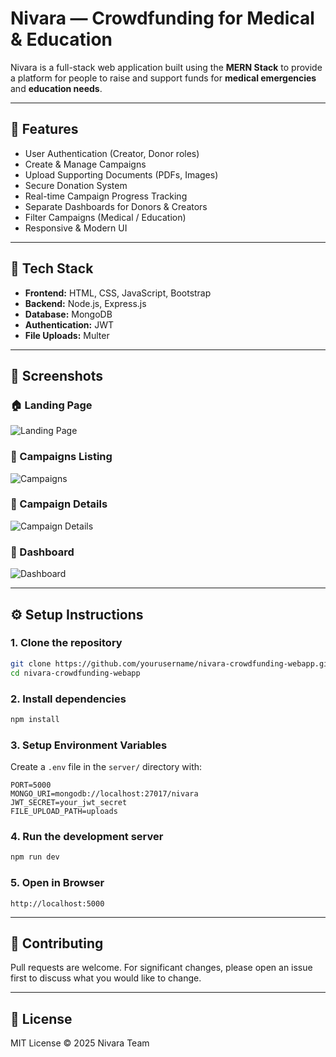 # Nivara — Crowdfunding for Medical & Education

Nivara is a full-stack web application built using the **MERN Stack** to provide a platform for people to raise and support funds for **medical emergencies** and **education needs**.

---

## 🚀 Features

- User Authentication (Creator, Donor roles)
- Create & Manage Campaigns
- Upload Supporting Documents (PDFs, Images)
- Secure Donation System
- Real-time Campaign Progress Tracking
- Separate Dashboards for Donors & Creators
- Filter Campaigns (Medical / Education)
- Responsive & Modern UI

---

## 📂 Tech Stack

- **Frontend:** HTML, CSS, JavaScript, Bootstrap  
- **Backend:** Node.js, Express.js  
- **Database:** MongoDB  
- **Authentication:** JWT  
- **File Uploads:** Multer  

---

## 📸 Screenshots

### 🏠 Landing Page  
![Landing Page](./screenshots/landing.png)

### 📑 Campaigns Listing  
![Campaigns](./screenshots/campaigns.png)

### 📄 Campaign Details  
![Campaign Details](./screenshots/campaign-details.png)

### 🎯 Dashboard  
![Dashboard](./screenshots/dashboard.png)

---

## ⚙️ Setup Instructions

### 1. Clone the repository
```bash
git clone https://github.com/yourusername/nivara-crowdfunding-webapp.git
cd nivara-crowdfunding-webapp
```

### 2. Install dependencies
```bash
npm install
```

### 3. Setup Environment Variables
Create a `.env` file in the `server/` directory with:
```env
PORT=5000
MONGO_URI=mongodb://localhost:27017/nivara
JWT_SECRET=your_jwt_secret
FILE_UPLOAD_PATH=uploads
```

### 4. Run the development server
```bash
npm run dev
```

### 5. Open in Browser
```
http://localhost:5000
```

---

## 🤝 Contributing

Pull requests are welcome. For significant changes, please open an issue first to discuss what you would like to change.

---

## 📜 License

MIT License © 2025 Nivara Team

